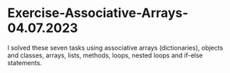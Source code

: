 # Exercise-Associative-Arrays-04.07.2023
I solved these seven tasks using associative arrays (dictionaries), objects and classes, arrays, lists, methods, loops, nested loops and if-else statements.

